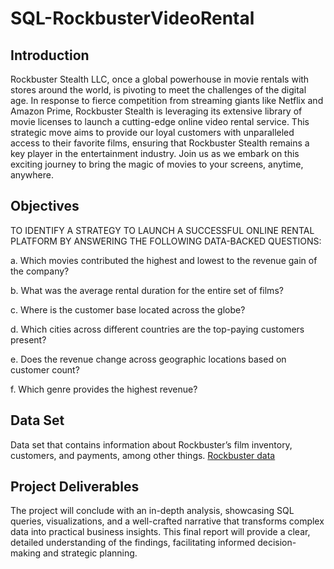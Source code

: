 # SQL-RockbusterVideoRental

## Introduction
Rockbuster Stealth LLC, once a global powerhouse in movie rentals with stores around the world, is pivoting to meet the challenges of the digital age. In response to fierce competition from streaming giants like Netflix and Amazon Prime, Rockbuster Stealth is leveraging its extensive library of movie licenses to launch a cutting-edge online video rental service. This strategic move aims to provide our loyal customers with unparalleled access to their favorite films, ensuring that Rockbuster Stealth remains a key player in the entertainment industry. Join us as we embark on this exciting journey to bring the magic of movies to your screens, anytime, anywhere.

## Objectives
TO IDENTIFY A STRATEGY TO LAUNCH A SUCCESSFUL ONLINE RENTAL PLATFORM BY ANSWERING THE
FOLLOWING DATA-BACKED QUESTIONS:

a. Which movies contributed the highest and lowest to the revenue gain of the company?

b. What was the average rental duration for the entire set of films?

c. Where is the customer base located across the globe?

d. Which cities across different countries are the top-paying customers present?

e. Does the revenue change across geographic locations based on customer count?

f. Which genre provides the highest revenue?

## Data Set
Data set that contains information about Rockbuster’s film inventory, customers, and payments, among other things. 
[Rockbuster data](https://github.com/isom17/InstaCartAnalysis/files/14471305/Rockbuster.Excel.Data.xls)

## Project Deliverables
The project will conclude with an in-depth analysis, showcasing SQL queries, visualizations, and a well-crafted narrative that transforms complex data into practical business insights. This final report will provide a clear, detailed understanding of the findings, facilitating informed decision-making and strategic planning.



